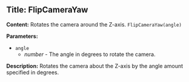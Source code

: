 ## Title: FlipCameraYaw

**Content:**
Rotates the camera around the Z-axis.
`FlipCameraYaw(angle)`

**Parameters:**
- `angle`
  - *number* - The angle in degrees to rotate the camera.

**Description:**
Rotates the camera about the Z-axis by the angle amount specified in degrees.